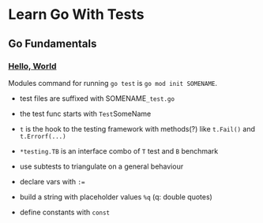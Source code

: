 # Learn Go With Tests

## Go Fundamentals
### [Hello, World](https://quii.gitbook.io/learn-go-with-tests/go-fundamentals/hello-world)

Modules command for running `go test` is `go mod init SOMENAME`.

- test files are suffixed with SOMENAME`_test.go`
- the test func starts with `Test`SomeName
- `t` is the hook to the testing framework with methods(?) like `t.Fail()` and `t.Errorf(...)`
- `*testing.TB` is an interface combo of `T` test and `B` benchmark

- use subtests to triangulate on a general behaviour

- declare vars with `:=`
- build a string with placeholder values `%q` (q: double quotes)
- define constants with `const`
